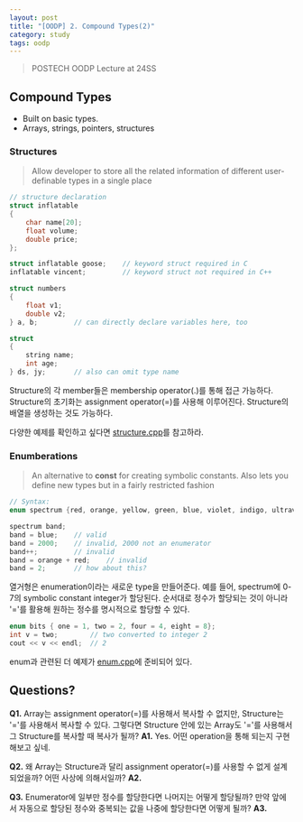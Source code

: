 ```yaml
---
layout: post
title: "[OODP] 2. Compound Types(2)"
category: study
tags: oodp
---
```


> POSTECH OODP Lecture at 24SS

## Compound Types
- Built on basic types.
- Arrays, strings, pointers, structures

### Structures
> Allow developer to store all the related information of different user-definable types in a single place
<!--more-->

```c++
// structure declaration
struct inflatable
{
    char name[20];
    float volume;
    double price;
};

struct inflatable goose;    // keyword struct required in C
inflatable vincent;         // keyword struct not required in C++

struct numbers
{
    float v1;
    double v2;
} a, b;         // can directly declare variables here, too

struct
{
    string name;
    int age;
} ds, jy;       // also can omit type name
```

Structure의 각 member들은 membership operator(.)를 통해 접근 가능하다.
Structure의 초기화는 assignment operator(=)를 사용해 이루어진다.
Structure의 배열을 생성하는 것도 가능하다.  

다양한 예제를 확인하고 싶다면 [structure.cpp]를 참고하라.

### Enumberations
> An alternative to **const** for creating symbolic constants. Also lets you define new types but in a fairly restricted fashion

```C++
// Syntax:
enum spectrum {red, orange, yellow, green, blue, violet, indigo, ultraviolet};

spectrum band;
band = blue;    // valid
band = 2000;    // invalid, 2000 not an enumerator
band++;         // invalid
band = orange + red;    // invalid
band = 2;       // how about this?
```

열거형은 enumeration이라는 새로운 type을 만들어준다. 예를 들어, spectrum에 0-7의 symbolic constant integer가 할당된다. 순서대로 정수가 할당되는 것이 아니라 '='를 활용해 원하는 정수를 명시적으로 할당할 수 있다.

```c++
enum bits { one = 1, two = 2, four = 4, eight = 8};
int v = two;        // two converted to integer 2
cout << v << endl;  // 2
```

enum과 관련된 더 예제가 [enum.cpp]에 준비되어 있다.


## Questions?
**Q1.** Array는 assignment operator(=)를 사용해서 복사할 수 없지만, Structure는 '='를 사용해서 복사할 수 있다. 그렇다면 Structure 안에 있는 Array도 '='를 사용해서 그 Structure를 복사할 때 복사가 될까? 
**A1.** Yes. 어떤 operation을 통해 되는지 구현해보고 싶네.

**Q2.** 왜 Array는 Structure과 달리 assignment operator(=)를 사용할 수 없게 설계되었을까? 어떤 사상에 의해서일까?
**A2.** 

**Q3.** Enumerator에 일부만 정수를 할당한다면 나머지는 어떻게 할당될까? 만약 앞에서 자동으로 할당된 정수와 중복되는 값을 나중에 할당한다면 어떻게 될까?
**A3.** 


<!-- Links -->
[structure.cpp]: https://github.com/baejaeho18/code/blob/main/0-Education/cpp/DataTypes/CompoundTypes/structure.cpp
[enum.cpp]: https://github.com/baejaeho18/code/blob/main/0-Education/cpp/DataTypes/CompoundTypes/enum.cpp